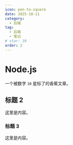 ```yaml
---
icon: pen-to-square
date: 2025-10-11
category:
  - 后端
tag:
  - 后端
  - 笔记
# star: 10
order: 2
---
```


# Node.js

一个被数字 `10` 星标了的香蕉文章。

<!-- more -->

## 标题 2

这里是内容。

### 标题 3

这里是内容。
